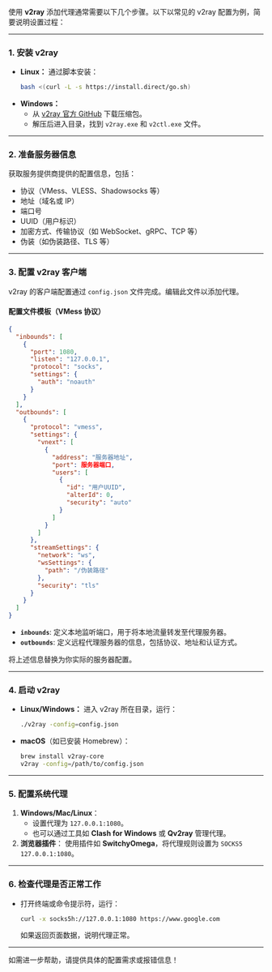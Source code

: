 使用 **v2ray** 添加代理通常需要以下几个步骤。以下以常见的 v2ray 配置为例，简要说明设置过程：

---

### **1. 安装 v2ray**
- **Linux：**
  通过脚本安装：
  ```bash
  bash <(curl -L -s https://install.direct/go.sh)
  ```
- **Windows：**
  - 从 [v2ray 官方 GitHub](https://github.com/v2ray/v2ray-core/releases) 下载压缩包。
  - 解压后进入目录，找到 `v2ray.exe` 和 `v2ctl.exe` 文件。

---

### **2. 准备服务器信息**
获取服务提供商提供的配置信息，包括：
- 协议（VMess、VLESS、Shadowsocks 等）
- 地址（域名或 IP）
- 端口号
- UUID（用户标识）
- 加密方式、传输协议（如 WebSocket、gRPC、TCP 等）
- 伪装（如伪装路径、TLS 等）

---

### **3. 配置 v2ray 客户端**
v2ray 的客户端配置通过 `config.json` 文件完成。编辑此文件以添加代理。

#### **配置文件模板（VMess 协议）**
```json
{
  "inbounds": [
    {
      "port": 1080,
      "listen": "127.0.0.1",
      "protocol": "socks",
      "settings": {
        "auth": "noauth"
      }
    }
  ],
  "outbounds": [
    {
      "protocol": "vmess",
      "settings": {
        "vnext": [
          {
            "address": "服务器地址",
            "port": 服务器端口,
            "users": [
              {
                "id": "用户UUID",
                "alterId": 0,
                "security": "auto"
              }
            ]
          }
        ]
      },
      "streamSettings": {
        "network": "ws",
        "wsSettings": {
          "path": "/伪装路径"
        },
        "security": "tls"
      }
    }
  ]
}
```

- **`inbounds`**:
  定义本地监听端口，用于将本地流量转发至代理服务器。
- **`outbounds`**:
  定义远程代理服务器的信息，包括协议、地址和认证方式。

将上述信息替换为你实际的服务器配置。

---

### **4. 启动 v2ray**
- **Linux/Windows：**
  进入 v2ray 所在目录，运行：
  ```bash
  ./v2ray -config=config.json
  ```

- **macOS**（如已安装 Homebrew）：
  ```bash
  brew install v2ray-core
  v2ray -config=/path/to/config.json
  ```

---

### **5. 配置系统代理**
1. **Windows/Mac/Linux**：
   - 设置代理为 `127.0.0.1:1080`。
   - 也可以通过工具如 **Clash for Windows** 或 **Qv2ray** 管理代理。
2. **浏览器插件**：
   使用插件如 **SwitchyOmega**，将代理规则设置为 `SOCKS5 127.0.0.1:1080`。

---

### **6. 检查代理是否正常工作**
- 打开终端或命令提示符，运行：
  ```bash
  curl -x socks5h://127.0.0.1:1080 https://www.google.com
  ```
  如果返回页面数据，说明代理正常。

---

如需进一步帮助，请提供具体的配置需求或报错信息！